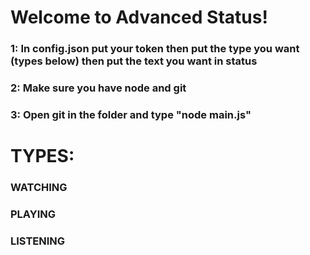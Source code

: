 # Welcome to Advanced Status!

### 1: In config.json put your token then put the type you want (types below) then put the text you want in status
### 2: Make sure you have node and git
### 3: Open git in the folder and type "node main.js"

# TYPES:

### WATCHING
### PLAYING
### LISTENING
